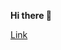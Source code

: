 <b>Hi there </b> 👋
<div style="background-image: url('C:\Users\ranya\Rania-Desktop\Projects\1ranya\24637.png');">
<a href="https://www.commentcamarche.net/contents/496-liens-hypertextes-et-ancres-html" > Link</a>
<!--
**1ranya/1ranya** is a ✨ _special_ ✨ repository because its `README.md` (this file) appears on your GitHub profile.

Here are some ideas to get you started:

- 🔭 I’m currently working on ...
- 🌱 I’m currently learning ...
- 👯 I’m looking to collaborate on ...
- 🤔 I’m looking for help with ...
- 💬 Ask me about ...
- 📫 How to reach me: ...
- 😄 Pronouns: ...
- ⚡ Fun fact: ...
-->
